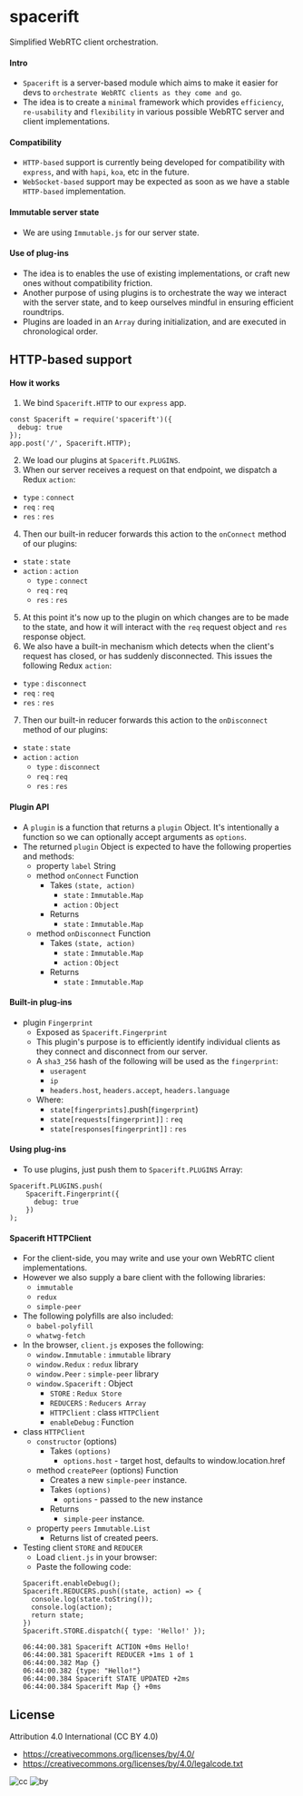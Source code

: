 # spacerift
Simplified WebRTC client orchestration.

#### Intro
* `Spacerift` is a server-based module which aims to make it easier for devs to `orchestrate WebRTC clients as they come and go`.
* The idea is to create a `minimal` framework which provides `efficiency`, `re-usability` and `flexibility` in various possible WebRTC server and client implementations.

#### Compatibility
* `HTTP-based` support is currently being developed for compatibility with `express`, and with `hapi`, `koa`, etc in the future.
* `WebSocket-based` support may be expected as soon as we have a stable `HTTP-based` implementation.

#### Immutable server state
* We are using `Immutable.js` for our server state.

#### Use of plug-ins
* The idea is to enables the use of existing implementations, or craft new ones without compatibility friction.
* Another purpose of using plugins is to orchestrate the way we interact with the server state, and to keep ourselves mindful in ensuring efficient roundtrips.
* Plugins are loaded in an `Array` during initialization, and are executed in chronological order.

## HTTP-based support

#### How it works

1. We bind `Spacerift.HTTP` to our `express` app.
```
const Spacerift = require('spacerift')({
  debug: true
});
app.post('/', Spacerift.HTTP);
```
2. We load our plugins at `Spacerift.PLUGINS`.
3. When our server receives a request on that endpoint, we dispatch a Redux `action`:
  * `type` : `connect`
  * `req` : `req`
  * `res` : `res`
4. Then our built-in reducer forwards this action to the `onConnect` method of our plugins:
  * `state` : `state`
  * `action` : `action`
    * `type` : `connect`
    * `req` : `req`
    * `res` : `res`
5. At this point it's now up to the plugin on which changes are to be made to the state, and how it will interact with the `req` request object and `res` response object.
6. We also have a built-in mechanism which detects when the client's request has closed, or has suddenly disconnected. This issues the following Redux `action`:
  * `type` : `disconnect`
  * `req` : `req`
  * `res` : `res`
7. Then our built-in reducer forwards this action to the `onDisconnect` method of our plugins:
  * `state` : `state`
  * `action` : `action`
    * `type` : `disconnect`
    * `req` : `req`
    * `res` : `res`

#### Plugin API

* A `plugin` is a function that returns a `plugin` Object. It's intentionally a function so we can optionally accept arguments as `options`.
* The returned `plugin` Object is expected to have the following properties and methods:
  * property `label` String
  * method `onConnect` Function
    * Takes `(state, action)`
      * `state` : `Immutable.Map`
      * `action` : `Object`
    * Returns
      * `state` : `Immutable.Map`
  * method `onDisconnect` Function
    * Takes `(state, action)`
      * `state` : `Immutable.Map`
      * `action` : `Object`
    * Returns
      * `state` : `Immutable.Map`

#### Built-in plug-ins
* plugin `Fingerprint`
  * Exposed as `Spacerift.Fingerprint`
  * This plugin's purpose is to efficiently identify individual clients as they connect and disconnect from our server.
  * A `sha3_256` hash of the following will be used as the `fingerprint`:
    * `useragent`
    * `ip`
    * `headers.host`, `headers.accept`, `headers.language`
  * Where:
    * `state[fingerprints]`.push(`fingerprint`)
    * `state[requests[fingerprint]]` : `req`
    * `state[responses[fingerprint]]` : `res`

#### Using plug-ins
* To use plugins, just push them to  `Spacerift.PLUGINS` Array:
```
Spacerift.PLUGINS.push(
    Spacerift.Fingerprint({
      debug: true
    })
);
```

#### Spacerift HTTPClient
* For the client-side, you may write and use your own WebRTC client implementations.
* However we also supply a bare client with the following libraries:
  * `immutable`
  * `redux`
  * `simple-peer`
* The following polyfills are also included:
  * `babel-polyfill`
  * `whatwg-fetch`
* In the browser, `client.js` exposes the following:
  * `window.Immutable` : `immutable` library
  * `window.Redux` : `redux` library
  * `window.Peer` : `simple-peer` library
  * `window.Spacerift` : Object
    * `STORE` : `Redux Store`
    * `REDUCERS` : `Reducers Array`
    * `HTTPClient` : class `HTTPClient`
    * `enableDebug` : Function
* class `HTTPClient`
  * `constructor` (options)
    * Takes `(options)`
      * `options.host` - target host, defaults to window.location.href
  * method `createPeer` (options) Function
    * Creates a new `simple-peer` instance.
    * Takes `(options)`
      * `options` - passed to the new instance
    * Returns
      * `simple-peer` instance.
  * property `peers` `Immutable.List`
    * Returns list of created peers.
* Testing client `STORE` and `REDUCER`
  * Load `client.js` in your browser:
  * Paste the following code:
  ```
  Spacerift.enableDebug();
  Spacerift.REDUCERS.push((state, action) => {
    console.log(state.toString());
    console.log(action);
    return state;
  })
  Spacerift.STORE.dispatch({ type: 'Hello!' });
  ```
  ```
  06:44:00.381 Spacerift ACTION +0ms Hello!
  06:44:00.381 Spacerift REDUCER +1ms 1 of 1
  06:44:00.382 Map {}
  06:44:00.382 {type: "Hello!"}
  06:44:00.384 Spacerift STATE UPDATED +2ms
  06:44:00.384 Spacerift Map {} +0ms
  ```

## License

Attribution 4.0 International (CC BY 4.0)

* https://creativecommons.org/licenses/by/4.0/
* https://creativecommons.org/licenses/by/4.0/legalcode.txt

![cc](https://creativecommons.org/images/deed/cc_blue_x2.png) ![by](https://creativecommons.org/images/deed/attribution_icon_blue_x2.png)
